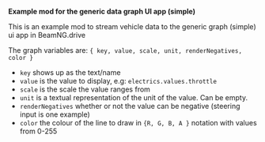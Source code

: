 **Example mod for the generic data graph UI app (simple)**

This is an example mod to stream vehicle data to the generic graph (simple) ui app in BeamNG.drive

The graph variables are: ``{ key, value, scale, unit, renderNegatives, color }``

* ``key`` shows up as the text/name
* ``value`` is the value to display, e.g: ``electrics.values.throttle``
* ``scale`` is the scale the value ranges from
* ``unit`` is a textual representation of the unit of the value. Can be empty.
* ``renderNegatives`` whether or not the value can be negative (steering input is one example)
* ``color`` the colour of the line to draw in ``{R, G, B, A }`` notation with values from 0-255
